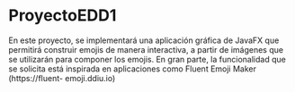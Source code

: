 # ProyectoEDD1
En este proyecto, se implementará una aplicación gráfica de JavaFX que permitirá construir emojis de manera interactiva, a partir de imágenes que se utilizarán para componer los emojis. En gran parte, la funcionalidad que se solicita está inspirada en aplicaciones como Fluent Emoji Maker (https://fluent- emoji.ddiu.io)
